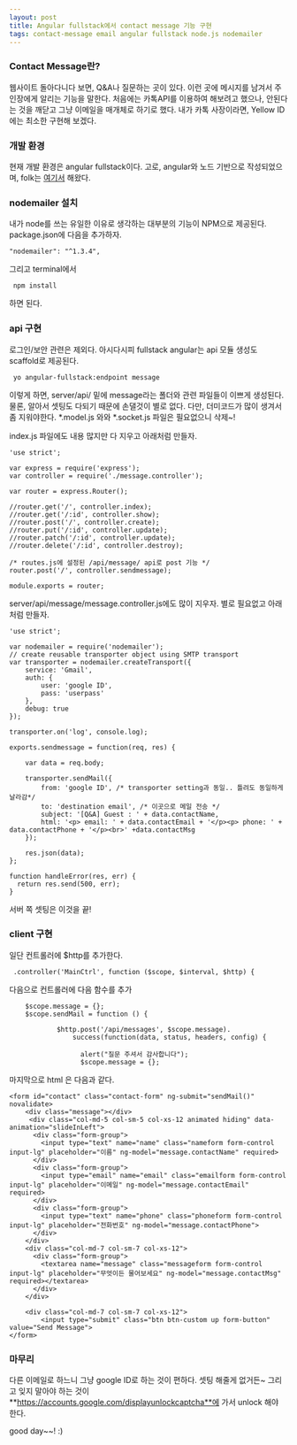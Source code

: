 ```yaml
--- 
layout: post 
title: Angular fullstack에서 contact message 기능 구현
tags: contact-message email angular fullstack node.js nodemailer
---
```


### Contact Message란?

웹사이트 돌아다니다 보면, Q&A나 질문하는 곳이 있다. 이런 곳에 메시지를 남겨서 주인장에게 알리는 기능을 말한다. 처음에는 카톡API를 이용하여 해보려고 했으나, 안된다는 것을 깨닫고 그냥 이메일을 매개체로 하기로 했다. 내가 카톡 사장이라면, Yellow ID에는 최소한 구현해 보겠다.  

### 개발 환경 

현재 개발 환경은 angular fullstack이다. 고로, angular와 노드 기반으로 작성되었으며, folk는 [여기서](https://github.com/DaftMonk/generator-angular-fullstack) 해왔다. 

### nodemailer 설치

내가 node를 쓰는 유일한 이유로 생각하는 대부분의 기능이 NPM으로 제공된다. package.json에 다음을 추가하자. 

```
"nodemailer": "^1.3.4",
```

그리고 terminal에서   

```
 npm install
```
하면 된다. 

### api 구현

로그인/보안 관련은 제외다. 아시다시피 fullstack angular는 api 모듈 생성도 scaffold로 제공된다.  

``` 
 yo angular-fullstack:endpoint message
```

이렇게 하면, server/api/ 밑에 message라는 폴더와 관련 파일들이 이쁘게 생성된다. 물론, 알아서 셋팅도 다되기 때문에 손댈것이 별로 없다. 다만, 더미코드가 많이 생겨서 좀 지워야한다. *.model.js 와와 *.socket.js 파일은 필요없으니 삭제~! 

index.js 파일에도 내용 많지만 다 지우고 아래처럼 만들자.  

```
'use strict';

var express = require('express');
var controller = require('./message.controller');

var router = express.Router();

//router.get('/', controller.index);
//router.get('/:id', controller.show);
//router.post('/', controller.create);
//router.put('/:id', controller.update);
//router.patch('/:id', controller.update);
//router.delete('/:id', controller.destroy);

/* routes.js에 설정된 /api/message/ api로 post 기능 */
router.post('/', controller.sendmessage);

module.exports = router;
``` 

server/api/message/message.controller.js에도 많이 지우자. 별로 필요없고 아래 처럼 만들자. 

```
'use strict';

var nodemailer = require('nodemailer');
// create reusable transporter object using SMTP transport
var transporter = nodemailer.createTransport({
    service: 'Gmail',
    auth: {
        user: 'google ID',
        pass: 'userpass'
    },
    debug: true
});

transporter.on('log', console.log);

exports.sendmessage = function(req, res) {

    var data = req.body;

    transporter.sendMail({
        from: 'google ID', /* transporter setting과 동일.. 틀려도 동일하게 날라감*/
        to: 'destination email', /* 이곳으로 메일 전송 */
        subject: '[Q&A] Guest : ' + data.contactName,
        html: '<p> email: ' + data.contactEmail + '</p><p> phone: ' + data.contactPhone + '</p><br>' +data.contactMsg
    });

    res.json(data);
};

function handleError(res, err) {
  return res.send(500, err);
}

```

서버 쪽 셋팅은 이것을 끝!

### client 구현

일단 컨트롤러에 $http를 추가한다.  

```
 .controller('MainCtrl', function ($scope, $interval, $http) {
```

다음으로 컨트롤러에 다음 함수를 추가  

```
    $scope.message = {};
    $scope.sendMail = function () {

            $http.post('/api/messages', $scope.message).
                success(function(data, status, headers, config) {

                  alert("질문 주셔서 감사합니다");
                  $scope.message = {};
```

마지막으로 html 은 다음과 같다.  

```
<form id="contact" class="contact-form" ng-submit="sendMail()" novalidate>
    <div class="message"></div>
     <div class="col-md-5 col-sm-5 col-xs-12 animated hiding" data-animation="slideInLeft">
      <div class="form-group">
        <input type="text" name="name" class="nameform form-control input-lg" placeholder="이름" ng-model="message.contactName" required>
      </div>
      <div class="form-group">
        <input type="email" name="email" class="emailform form-control input-lg" placeholder="이메일" ng-model="message.contactEmail" required>
      </div>
      <div class="form-group">
        <input type="text" name="phone" class="phoneform form-control input-lg" placeholder="전화번호" ng-model="message.contactPhone">
      </div>
    </div>
    <div class="col-md-7 col-sm-7 col-xs-12">
      <div class="form-group">
        <textarea name="message" class="messageform form-control input-lg" placeholder="무엇이든 물어보세요" ng-model="message.contactMsg" required></textarea>
      </div>
    </div>

    <div class="col-md-7 col-sm-7 col-xs-12">
        <input type="submit" class="btn btn-custom up form-button" value="Send Message">
</form>
```

### 마무리 

다른 이메일로 하느니 그냥 google ID로 하는 것이 편하다. 셋팅 해줄게 없거든~ 그리고 잊지 말아야 하는 것이 **https://accounts.google.com/displayunlockcaptcha**에 가서 unlock 해야 한다. 

good day~~! :) 